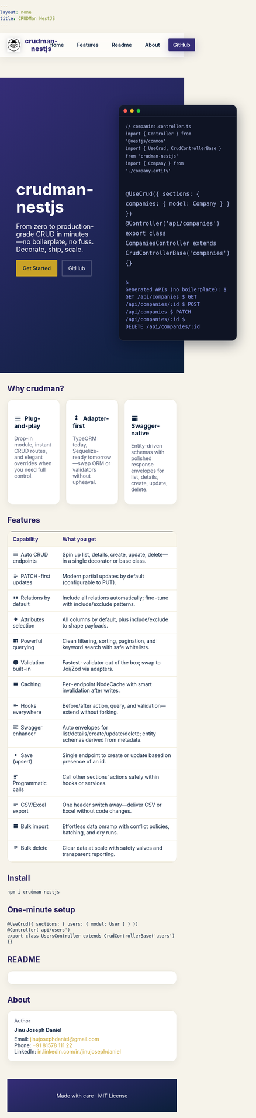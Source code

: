 ```yaml
---
layout: none
title: CRUDMan NestJS
---
```


<style>
  @import url('https://fonts.googleapis.com/css2?family=Plus+Jakarta+Sans:wght@400;500;600;700&display=swap');
  :root {
    --royal-navy: #0b1f3a;
    --royal-purple: #352D77;
    --royal-gold: #c9a227;
    --royal-cream: #f6f3ea;
  }
  html, body { margin: 0; padding: 0; font-family: 'Plus Jakarta Sans', Inter, ui-sans-serif, system-ui, -apple-system, Segoe UI, Roboto, Helvetica, Arial, "Apple Color Emoji", "Segoe UI Emoji"; background: var(--royal-cream); color: var(--royal-navy); scroll-behavior: smooth; }
  a { color: var(--royal-gold); text-decoration: none; }
  .hero { display: grid; grid-template-columns: 1fr 1fr; align-items: center; gap: 24px; padding: 72px 24px 56px; background: linear-gradient(140deg, var(--royal-purple), var(--royal-navy)); color: white; }
  .hero h1 { font-size: 44px; line-height: 1.1; margin: 0 0 12px; }
  .hero p { font-size: 18px; opacity: .95; }
  .hero .cta { margin-top: 18px; display: flex; gap: 12px; }
  .btn { padding: 12px 16px; border-radius: 2px; border: 2px solid rgba(255,255,255,.2); color: white; }
  .btn.primary { background: var(--royal-gold); color: var(--royal-navy); border-color: var(--royal-gold); font-weight: 600; }
  .container { max-width: 1060px; margin: 0 auto; padding: 0 20px; }
  .logo-wrap { display:flex; justify-content:center; }
  .logo-badge { background: #fff; border-radius: 999px; padding: 12px; box-shadow: 0 6px 22px rgba(0,0,0,.25); display:inline-block; }
  .logo { width: 180px; filter: drop-shadow(0 6px 18px rgba(0,0,0,.2)); }
  /* Terminal window */
  .terminal { border-radius: 14px; background: #0f1424; color: #e8ecff; border: 1px solid rgba(255,255,255,.12); box-shadow: 0 10px 36px rgba(4,10,28,.45); overflow: hidden; }
  .terminal .tbar { display:flex; align-items:center; gap:8px; padding: 10px 12px; background: linear-gradient(180deg, #151b32, #0f1424); border-bottom: 1px solid rgba(255,255,255,.08); }
  .terminal .dot { width: 10px; height: 10px; border-radius: 50%; display:inline-block; }
  .terminal .dot.red { background: #ff5f56 }
  .terminal .dot.amber { background: #ffbd2e }
  .terminal .dot.green { background: #27c93f }
  .terminal .tbody { padding: 16px 18px; font-family: ui-monospace, SFMono-Regular, Menlo, Monaco, Consolas, "Liberation Mono", "Courier New", monospace; font-size: 13.5px; line-height: 1.5; }
  .terminal pre { margin: 0 0 12px; white-space: pre-wrap; }
  .terminal code, .terminal kbd { color: #c7d2ff }
  .terminal .prompt { color: #9ca8ff }
  /* Floating terminal animation */
  @keyframes gentleFloat { 0% { transform: translateY(0) } 50% { transform: translateY(-10px) } 100% { transform: translateY(0) } }
  .terminal { animation: gentleFloat 8s ease-in-out infinite; }
  .grid { display: grid; grid-template-columns: repeat(3, 1fr); gap: 16px; }
  .card { background: white; border-radius: 14px; padding: 18px; border: 1px solid #e9e6da; box-shadow: 0 6px 20px rgba(11,31,58,.06); }
  .muted { color: #4c5670; }
  table.features { width: 100%; border-collapse: collapse; margin: 16px 0; background: white; border-radius: 14px; overflow: hidden; border: 1px solid #e9e6da; }
  table.features th, table.features td { padding: 12px 14px; border-bottom: 1px solid #eee7d0; vertical-align: top; }
  table.features th { background: #f9f6eb; color: var(--royal-purple); text-align: left; font-weight: 700; }
  /* Icons */
  .icon { width: 20px; height: 20px; vertical-align: -4px; margin-right: 8px; fill: currentColor }
  .ticon { width: 16px; height: 16px; vertical-align: -2px; margin-right: 6px; fill: currentColor; opacity: 0.9 }
  .footer { text-align:center; padding: 36px 24px; color: #ffffff; background: linear-gradient(160deg, var(--royal-purple), var(--royal-navy)); border-top: 1px solid rgba(255,255,255,.12); margin-top: 48px; }
  /* Animations */
  @keyframes fadeUp { from { opacity: 0; transform: translateY(16px); } to { opacity: 1; transform: translateY(0); } }
  @keyframes float { 0% { transform: translateY(0) } 50% { transform: translateY(-6px) } 100% { transform: translateY(0) } }
  .hero h1 { animation: fadeUp .6s ease-out both; }
  .hero p { animation: fadeUp .7s ease-out both; }
  .hero .cta { animation: fadeUp .8s ease-out both; }
  .logo { animation: float 4s ease-in-out infinite; }
  .card { animation: fadeUp .6s ease-out both; }
  .card:nth-child(2) { animation-delay: .1s }
  .card:nth-child(3) { animation-delay: .2s }
  /* Header */
  .site-header { position: sticky; top: 0; z-index: 60; background: rgba(255,255,255,0.75); backdrop-filter: saturate(180%) blur(14px); border-bottom: 1px solid #eee7d0; box-shadow: 0 6px 24px rgba(11,31,58,0.06); }
  .site-header .nav { display:flex; align-items:center; justify-content:space-between; max-width:1060px; margin:0 auto; padding: 12px 20px; }
  .site-header .brand { display:flex; align-items:center; gap:12px; color: var(--royal-purple); font-weight: 800; letter-spacing: .2px; font-size: 18px; }
  .site-header .brand img { width: 36px; height: 36px; filter: drop-shadow(0 2px 8px rgba(11,31,58,.2)); }
  .site-header .links { display:flex; gap: 10px; align-items:center; }
  .site-header .links a { color: var(--royal-navy); padding: 8px 12px; border-radius: 2px; border: 1px solid transparent; transition: all .2s ease; font-weight: 600; }
  .site-header .links a:hover { background:#f3efe0; border-color: #e8dfc4; transform: translateY(-1px) }
  .site-header .links .cta-gh { background: var(--royal-purple); color: #fff; border-color: var(--royal-purple); box-shadow: 0 6px 24px rgba(53,45,119,.25); }
  .site-header .links .cta-gh:hover { filter: brightness(1.05) }
</style>

<header class="site-header">
  <div class="nav">
    <div class="brand"><img src="assets/crudman-logo.svg" alt="logo" /> crudman-nestjs</div>
    <nav class="links">
      <a href="#home">Home</a>
      <a href="#features">Features</a>
      <a href="#readme">Readme</a>
      <a href="#about">About</a>
      <a class="cta-gh" href="https://github.com/jinujd/crudman-nestjs" target="_blank" rel="noopener">GitHub</a>
    </nav>
  </div>
</header>

<section id="home" class="hero">
  <div class="container">
    <h1>crudman-nestjs</h1>
    <p>From zero to production-grade CRUD in minutes—no boilerplate, no fuss. Decorate, ship, scale.</p>
    <div class="cta">
      <a class="btn primary" href="https://github.com/jinujd/crudman-nestjs#readme">Get Started</a>
      <a class="btn" href="https://github.com/jinujd/crudman-nestjs">GitHub</a>
    </div>
  </div>
  <div style="padding: 8px 24px">
    <div class="terminal">
      <div class="tbar"><span class="dot red"></span><span class="dot amber"></span><span class="dot green"></span></div>
      <div class="tbody">
        <pre><code>// companies.controller.ts
import { Controller } from '@nestjs/common'
import { UseCrud, CrudControllerBase } from 'crudman-nestjs'
import { Company } from './company.entity'

@UseCrud({ sections: { companies: { model: Company } } })
@Controller('api/companies')
export class CompaniesController extends CrudControllerBase('companies') {}</code></pre>
        <pre class="prompt">$ Generated APIs (no boilerplate):
$ GET    /api/companies
$ GET    /api/companies/:id
$ POST   /api/companies
$ PATCH  /api/companies/:id
$ DELETE /api/companies/:id</pre>
      </div>
    </div>
  </div>
</section>

<div class="container">
  <h2 id="features" style="color:#2a225f">Why crudman?</h2>
  <div class="grid">
    <div class="card">
      <h3><svg class="icon" viewBox="0 0 24 24"><path d="M3 6h18v2H3V6zm0 5h18v2H3v-2zm0 5h18v2H3v-2z"/></svg>Plug-and-play</h3>
      <p class="muted">Drop-in module, instant CRUD routes, and elegant overrides when you need full control.</p>
    </div>
    <div class="card">
      <h3><svg class="icon" viewBox="0 0 24 24"><path d="M12 2l4 4-4 4-4-4 4-4zm0 8l4 4-4 4-4-4 4-4z"/></svg>Adapter-first</h3>
      <p class="muted">TypeORM today, Sequelize-ready tomorrow—swap ORM or validators without upheaval.</p>
    </div>
    <div class="card">
      <h3><svg class="icon" viewBox="0 0 24 24"><path d="M3 4h18v4H3V4zm0 6h12v10H3V10zm14 0h4v10h-4V10z"/></svg>Swagger-native</h3>
      <p class="muted">Entity-driven schemas with polished response envelopes for list, details, create, update, delete.</p>
    </div>
  </div>

  <h2 style="color:#2a225f">Features</h2>
  <table class="features">
    <tr><th>Capability</th><th>What you get</th></tr>
    <tr><td><svg class="ticon" viewBox="0 0 24 24"><path d="M3 6h18v2H3zM3 11h18v2H3zM3 16h18v2H3z"/></svg>Auto CRUD endpoints</td><td>Spin up list, details, create, update, delete—in a single decorator or base class.</td></tr>
    <tr><td><svg class="ticon" viewBox="0 0 24 24"><path d="M5 12h14v2H5zM5 7h9v2H5zM5 17h9v2H5z"/></svg>PATCH-first updates</td><td>Modern partial updates by default (configurable to PUT).</td></tr>
    <tr><td><svg class="ticon" viewBox="0 0 24 24"><path d="M4 7h6v10H4zM14 7h6v10h-6z"/></svg>Relations by default</td><td>Include all relations automatically; fine-tune with include/exclude patterns.</td></tr>
    <tr><td><svg class="ticon" viewBox="0 0 24 24"><path d="M12 4l8 8-8 8-8-8 8-8z"/></svg>Attributes selection</td><td>All columns by default, plus include/exclude to shape payloads.</td></tr>
    <tr><td><svg class="ticon" viewBox="0 0 24 24"><path d="M3 5h18v4H3zM3 11h12v8H3zM17 11h4v8h-4z"/></svg>Powerful querying</td><td>Clean filtering, sorting, pagination, and keyword search with safe whitelists.</td></tr>
    <tr><td><svg class="ticon" viewBox="0 0 24 24"><path d="M12 2a10 10 0 100 20 10 10 0 000-20zm1 5h-2v6h6v-2h-4z"/></svg>Validation built-in</td><td>Fastest-validator out of the box; swap to Joi/Zod via adapters.</td></tr>
    <tr><td><svg class="ticon" viewBox="0 0 24 24"><path d="M4 6h16v12H4zM6 8h12v8H6z"/></svg>Caching</td><td>Per-endpoint NodeCache with smart invalidation after writes.</td></tr>
    <tr><td><svg class="ticon" viewBox="0 0 24 24"><path d="M4 10h16v4H4zM4 6h10v2H4zM4 16h10v2H4z"/></svg>Hooks everywhere</td><td>Before/after action, query, and validation—extend without forking.</td></tr>
    <tr><td><svg class="ticon" viewBox="0 0 24 24"><path d="M2 6h20v2H2zM2 11h14v2H2zM2 16h20v2H2z"/></svg>Swagger enhancer</td><td>Auto envelopes for list/details/create/update/delete; entity schemas derived from metadata.</td></tr>
    <tr><td><svg class="ticon" viewBox="0 0 24 24"><path d="M12 7l5 5-5 5-5-5 5-5z"/></svg>Save (upsert)</td><td>Single endpoint to create or update based on presence of an id.</td></tr>
    <tr><td><svg class="ticon" viewBox="0 0 24 24"><path d="M5 4h14v4H5zM5 10h9v4H5zM5 16h9v4H5z"/></svg>Programmatic calls</td><td>Call other sections’ actions safely within hooks or services.</td></tr>
    <tr><td><svg class="ticon" viewBox="0 0 24 24"><path d="M4 6h16v2H4zM4 10h16v2H4zM4 14h10v2H4z"/></svg>CSV/Excel export</td><td>One header switch away—deliver CSV or Excel without code changes.</td></tr>
    <tr><td><svg class="ticon" viewBox="0 0 24 24"><path d="M4 4h16v6H4zM4 12h16v8H4z"/></svg>Bulk import</td><td>Effortless data onramp with conflict policies, batching, and dry runs.</td></tr>
    <tr><td><svg class="ticon" viewBox="0 0 24 24"><path d="M6 6h12v2H6zM6 10h12v2H6zM6 14h8v2H6z"/></svg>Bulk delete</td><td>Clear data at scale with safety valves and transparent reporting.</td></tr>
  </table>

  <h2 style="color:#2a225f">Install</h2>
  <pre><code>npm i crudman-nestjs</code></pre>

  <h2 style="color:#2a225f">One-minute setup</h2>
  <pre><code>@UseCrud({ sections: { users: { model: User } } })
@Controller('api/users')
export class UsersController extends CrudControllerBase('users') {}</code></pre>

  <h2 id="readme" style="color:#2a225f">README</h2>
  <div id="readme-container" class="card" style="overflow:auto; max-height: 60vh"></div>

  <h2 id="about" style="color:#2a225f">About</h2>
  <div class="card">
    <p class="muted" style="margin:0 0 8px">Author</p>
    <div style="font-weight:700; color:var(--royal-navy); margin-bottom:8px">Jinu Joseph Daniel</div>
    <div>Email: <a href="mailto:jinujosephdaniel@gmail.com">jinujosephdaniel@gmail.com</a></div>
    <div>Phone: <a href="tel:+918157811122">+91 81578 111 22</a></div>
    <div>LinkedIn: <a href="https://in.linkedin.com/in/jinujosephdaniel" target="_blank" rel="noopener">in.linkedin.com/in/jinujosephdaniel</a></div>
  </div>

  <div class="footer">Made with care · MIT License</div>
</div>

<script>
  // Lightweight README fetch & render fallback if served via GitHub Pages without Jekyll plugins
  (async function() {
    try {
      const res = await fetch('https://raw.githubusercontent.com/jinujd/crudman-nestjs/main/README.md')
      if (!res.ok) return
      const md = await res.text()
      // Simple markdown renderer that preserves raw HTML in README, while protecting code blocks
      const codeBlocks = []
      let tmp = md.replace(/```([\s\S]*?)```/g, (_m, code) => {
        codeBlocks.push(code)
        return `@@CODEBLOCK_${codeBlocks.length - 1}@@`
      })
      // Headings, lists, quotes, inline code (keep existing HTML intact)
      let html = tmp
        .replace(/^###\s+(.*)$/gm, '<h3>$1</h3>')
        .replace(/^##\s+(.*)$/gm, '<h2>$1</h2>')
        .replace(/^#\s+(.*)$/gm, '<h1>$1</h1>')
        .replace(/^>\s?(.*)$/gm, '<blockquote>$1</blockquote>')
        .replace(/^\-\s+(.*)$/gm, '<li>$1</li>')
        .replace(/(<li>[^<]*<\/li>\n?)+/g, (block) => `<ul>${block}</ul>`)
        .replace(/`([^`]+)`/g, '<code>$1</code>')
        .replace(/\n\n/g, '<br/><br/>')
      // Restore fenced code blocks with escaped HTML inside
      html = html.replace(/@@CODEBLOCK_(\d+)@@/g, (_m, idx) => {
        const i = Number(idx)
        const esc = String(codeBlocks[i]).replace(/[&<>]/g, (c) => ({ '&': '&amp;', '<': '&lt;', '>': '&gt;' }[c]))
        return `<pre><code>${esc}</code></pre>`
      })
      const el = document.getElementById('readme-container')
      if (el) {
        el.innerHTML = html
        // Fix image paths from README (e.g., docs/assets/ → assets/ for GitHub Pages docs root)
        const imgs = el.querySelectorAll('img')
        imgs.forEach((img) => {
          const src = img.getAttribute('src') || ''
          if (/^\/?docs\//.test(src) || /^\.\/docs\//.test(src)) {
            img.setAttribute('src', src.replace(/^\/?docs\//, 'assets/'))
          } else if (src.includes('docs/assets/')) {
            img.setAttribute('src', src.replace(/.*docs\/assets\//, 'assets/'))
          } else if (/^\.\/?docs\/assets\//.test(src)) {
            img.setAttribute('src', src.replace(/^\.\/?docs\/assets\//, 'assets/'))
          }
        })
      }
    } catch {}
  })()
</script>
